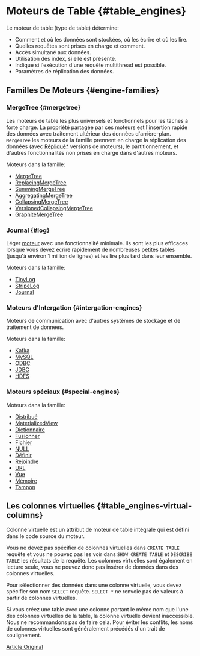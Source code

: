 # Moteurs de Table {#table_engines}

Le moteur de table (type de table) détermine:

-   Comment et où les données sont stockées, où les écrire et où les lire.
-   Quelles requêtes sont prises en charge et comment.
-   Accès simultané aux données.
-   Utilisation des index, si elle est présente.
-   Indique si l'exécution d'une requête multithread est possible.
-   Paramètres de réplication des données.

## Familles De Moteurs {#engine-families}

### MergeTree {#mergetree}

Les moteurs de table les plus universels et fonctionnels pour les tâches à forte charge. La propriété partagée par ces moteurs est l'insertion rapide des données avec traitement ultérieur des données d'arrière-plan. `MergeTree` les moteurs de la famille prennent en charge la réplication des données (avec [Répliqué\*](replication.md) versions de moteurs), le partitionnement, et d'autres fonctionnalités non prises en charge dans d'autres moteurs.

Moteurs dans la famille:

-   [MergeTree](mergetree.md)
-   [ReplacingMergeTree](replacingmergetree.md)
-   [SummingMergeTree](summingmergetree.md)
-   [AggregatingMergeTree](aggregatingmergetree.md)
-   [CollapsingMergeTree](collapsingmergetree.md)
-   [VersionedCollapsingMergeTree](versionedcollapsingmergetree.md)
-   [GraphiteMergeTree](graphitemergetree.md)

### Journal {#log}

Léger [moteur](log_family.md) avec une fonctionnalité minimale. Ils sont les plus efficaces lorsque vous devez écrire rapidement de nombreuses petites tables (jusqu'à environ 1 million de lignes) et les lire plus tard dans leur ensemble.

Moteurs dans la famille:

-   [TinyLog](tinylog.md)
-   [StripeLog](stripelog.md)
-   [Journal](log.md)

### Moteurs d'Intergation {#intergation-engines}

Moteurs de communication avec d'autres systèmes de stockage et de traitement de données.

Moteurs dans la famille:

-   [Kafka](kafka.md)
-   [MySQL](mysql.md)
-   [ODBC](odbc.md)
-   [JDBC](jdbc.md)
-   [HDFS](hdfs.md)

### Moteurs spéciaux {#special-engines}

Moteurs dans la famille:

-   [Distribué](distributed.md)
-   [MaterializedView](materializedview.md)
-   [Dictionnaire](dictionary.md)
-   [Fusionner](merge.md)
-   [Fichier](file.md)
-   [NULL](null.md)
-   [Définir](set.md)
-   [Rejoindre](join.md)
-   [URL](url.md)
-   [Vue](view.md)
-   [Mémoire](memory.md)
-   [Tampon](buffer.md)

## Les colonnes virtuelles {#table_engines-virtual-columns}

Colonne virtuelle est un attribut de moteur de table intégrale qui est défini dans le code source du moteur.

Vous ne devez pas spécifier de colonnes virtuelles dans `CREATE TABLE` requête et vous ne pouvez pas les voir dans `SHOW CREATE TABLE` et `DESCRIBE TABLE` les résultats de la requête. Les colonnes virtuelles sont également en lecture seule, vous ne pouvez donc pas insérer de données dans des colonnes virtuelles.

Pour sélectionner des données dans une colonne virtuelle, vous devez spécifier son nom `SELECT` requête. `SELECT *` ne renvoie pas de valeurs à partir de colonnes virtuelles.

Si vous créez une table avec une colonne portant le même nom que l'une des colonnes virtuelles de la table, la colonne virtuelle devient inaccessible. Nous ne recommandons pas de faire cela. Pour éviter les conflits, les noms de colonnes virtuelles sont généralement précédés d'un trait de soulignement.

[Article Original](https://clickhouse.tech/docs/en/operations/table_engines/) <!--hide-->
